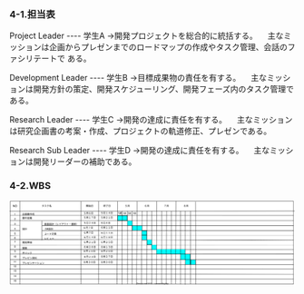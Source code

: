 ### 4-1.担当表
Project Leader ---- 学生A
 ->開発プロジェクトを総合的に統括する。
 　主なミッションは企画からプレゼンまでのロードマップの作成やタスク管理、会話のファシリテートで
 ある。

 Development Leader ---- 学生B
 ->目標成果物の責任を有する。
 　主なミッションは開発方針の策定、開発スケジューリング、開発フェーズ内のタスク管理である。

 Research Leader ---- 学生C
 ->開発の達成に責任を有する。
 　主なミッションは研究企画書の考案・作成、プロジェクトの軌道修正、プレゼンである。

 Research Sub Leader ---- 学生D
 ->開発の達成に責任を有する。
 　主なミッションは開発リーダーの補助である。

 ### 4-2.WBS
![ガントチャート](../images/ガントチャート.drawio.svg)
 